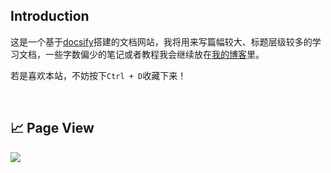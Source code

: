 ## Introduction

这是一个基于[docsify](https://docsify.js.org/)搭建的文档网站，我将用来写篇幅较大、标题层级较多的学习文档，一些字数偏少的笔记或者教程我会继续放在[我的博客](https://yylhash.github.io)里。

若是喜欢本站，不妨按下`Ctrl + D`收藏下来！


<br>

## 📈 Page View

<!-- <img src="https://count.getloli.com/get/@:hassanblog@docsify?theme=rule34"> -->
<img src="https://count.getloli.com/get/@:hassanblog@docsify?theme=gelbooru">